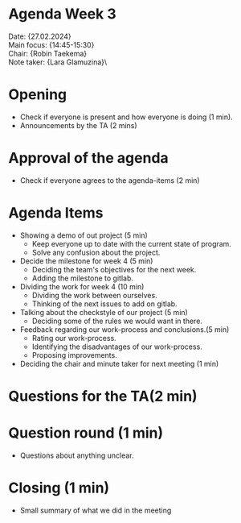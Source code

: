 # Agenda Week 3





Date:           {27.02.2024}\
Main focus:     {14:45-15:30}\
Chair:          {Robin Taekema}\
Note taker:     {Lara Glamuzina}\



# Opening
- Check if everyone is present and how everyone is doing (1 min).
- Announcements by the TA (2 mins)

# Approval of the agenda
- Check if everyone agrees to the agenda-items (2 min)

# Agenda Items
- Showing a demo of out project (5 min)
    - Keep everyone up to date with the current state of program.
    - Solve any confusion about the project.
- Decide the milestone for week 4 (5 min)
    - Deciding the team's objectives for the next week.
    - Adding the milestone to gitlab.
- Dividing the work for week 4 (10 min)
    - Dividing the work between ourselves.
    - Thinking of the next issues to add on gitlab.
- Talking about the checkstyle of our project (5 min)
  - Deciding some of the rules we would want in there.
- Feedback regarding our work-process and conclusions.(5 min)
    - Rating our work-process.
    - Identifying the disadvantages of our work-process.
    - Proposing improvements.
- Deciding the chair and minute taker for next meeting (1 min)


# Questions for the TA(2 min)


# Question round (1 min)
- Questions about anything unclear.

# Closing (1 min)
- Small summary of what we did in the meeting


